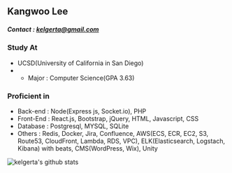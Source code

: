 ## Kangwoo Lee
##### Contact : kelgerta@gmail.com

<!--
**kelgerta/kelgerta** is a ✨ _special_ ✨ repository because its `README.md` (this file) appears on your GitHub profile.

Here are some ideas to get you started:

- 🔭 I’m currently working on ...
- 🌱 I’m currently learning ...
- 👯 I’m looking to collaborate on ...
- 🤔 I’m looking for help with ...
- 💬 Ask me about ...
- 📫 How to reach me: ...
- 😄 Pronouns: ...
- ⚡ Fun fact: ...
-->
### Study At
 - UCSD(University of California in San Diego) 
 - - Major : Computer Science(GPA 3.63)
   

### Proficient in
 - Back-end : Node(Express js, Socket.io), PHP
 - Front-End : React.js, Bootstrap, jQuery, HTML, Javascript, CSS
 - Database : Postgresql, MYSQL, SQLite
 - Others : Redis, Docker, Jira, Confluence,
            AWS(ECS, ECR, EC2, S3, Route53, CloudFront, Lambda, RDS, VPC),
            ELK(Elasticsearch, Logstach, Kibana) with beats,
            CMS(WordPress, Wix),
            Unity

![kelgerta's github stats](https://github-readme-stats.vercel.app/api?username=kelgerta&show_icons=true&hide_border=true&count_private=true) 
